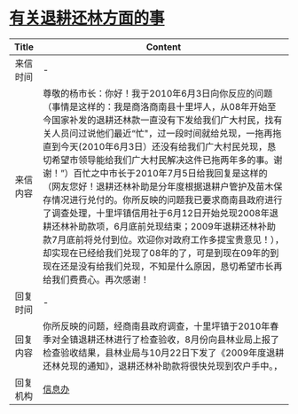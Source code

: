 # <a href="http://www.shangluo.gov.cn/zmhd/ldxxxx.jsp?urltype=leadermail.LeaderMailContentUrl&wbtreeid=1112&leadermailid=1003">有关退耕还林方面的事</a>
|Title|Content|
|:---:|---|
|来信时间|-|
|来信内容|尊敬的杨市长：你好！我于2010年6月3日向你反应的问题（事情是这样的：我是商洛商南县十里坪人，从08年开始至今国家补发的退耕还林款一直没有下发给我们广大村民，找有关人员问过说他们最近“忙"，过一段时间就给兑现，一拖再拖直到今天(2010年6月3日）还没有给我们广大村民兑现，恳切希望市领导能给我们广大村民解决这件已拖两年多的事。谢谢！”）百忙之中市长于2010年7月5日给我回复是这样的（网友您好！退耕还林补助是分年度根据退耕户管护及苗木保存情况进行兑付的。你所反映的问题我已要求商南县政府进行了调查处理，十里坪镇信用社于6月12日开始兑现2008年退耕还林补助款项，6月底前兑现结束；2009年退耕还林补助款7月底前将兑付到位。欢迎你对政府工作多提宝贵意见！），却实现在已经给我们兑现了08年的了，可是到现在09年的到现在还是没有给我们兑现，不知是什么原因，恳切希望市长再给我们费费心。再次感谢！|
|回复时间|-|
|回复内容|你所反映的问题，经商南县政府调查，十里坪镇于2010年春季对全镇退耕还林进行了检查验收，8月份向县林业局上报了检查验收结果，县林业局与10月22日下发了《2009年度退耕还林兑现的通知》，退耕还林补助款将很快兑现到农户手中。，|
|回复机构|<a href="../../categories/agencies/信息办.md">信息办</a>|
